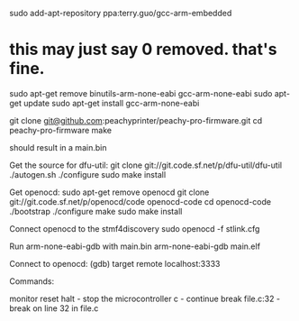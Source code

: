 sudo add-apt-repository ppa:terry.guo/gcc-arm-embedded
# this may just say 0 removed. that's fine.
sudo apt-get remove binutils-arm-none-eabi gcc-arm-none-eabi
sudo apt-get update
sudo apt-get install gcc-arm-none-eabi

git clone git@github.com:peachyprinter/peachy-pro-firmware.git
cd peachy-pro-firmware
make

should result in a main.bin

Get the source for dfu-util:
git clone git://git.code.sf.net/p/dfu-util/dfu-util
./autogen.sh
./configure
sudo make install

Get openocd:
sudo apt-get remove openocd
git clone git://git.code.sf.net/p/openocd/code openocd-code
cd openocd-code
./bootstrap
./configure
make
sudo make install

Connect openocd to the stmf4discovery
sudo openocd -f stlink.cfg

Run arm-none-eabi-gdb with main.bin
arm-none-eabi-gdb main.elf

Connect to openocd:
(gdb) target remote localhost:3333

Commands:

monitor reset halt - stop the microcontroller
c - continue
break file.c:32 - break on line 32 in file.c
